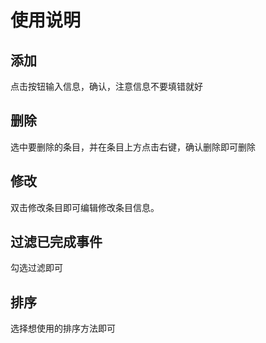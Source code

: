 # 使用说明

## 添加

点击按钮输入信息，确认，注意信息不要填错就好

## 删除

选中要删除的条目，并在条目上方点击右键，确认删除即可删除

## 修改

双击修改条目即可编辑修改条目信息。

## 过滤已完成事件
勾选过滤即可

## 排序
选择想使用的排序方法即可

